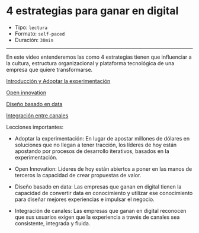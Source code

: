 # 4 estrategias para ganar en digital

* Tipo: `lectura`
* Formato: `self-paced`
* Duración: `30min`

***

En este video entenderemos las como 4 estrategias tienen que influenciar a la
cultura, estructura organizacional y plataforma tecnológica de una empresa que
quiere transformarse.

[Introducción y Adoptar la experimentación](https://www.useloom.com/share/94bee9d273224ec89c5c62497b0fa202)

[Open innovation](https://www.useloom.com/share/9f176c2b948a4b4b8318b5cec8c31b78)

[Diseño basado en data](https://www.useloom.com/share/517a6902bca84a57bebed48c7b751a00)

[Integración entre canales](https://www.useloom.com/share/d01b726ae01a4f58a0186ae73bbf0610)

Lecciones importantes:

* Adoptar la experimentación: En lugar de apostar millones de dólares en
  soluciones que no llegan a tener tracción, los líderes de hoy están apostando
  por procesos de desarrollo iterativos, basados en la experimentación.

* Open Innovation: Líderes de hoy están abiertos a poner en las manos de
  terceros la capacidad de crear propuestas de valor.

* Diseño basado en data: Las empresas que ganan en digital tienen la capacidad
  de convertir data en conocimiento y utilizar ese conocimiento para diseñar
  mejores experiencias e impulsar el negocio.

* Integración de canales: Las empresas que ganan en digital reconocen que sus
  usuarios exigen que la experiencia a través de canales sea consistente,
  integrada y fluida.
